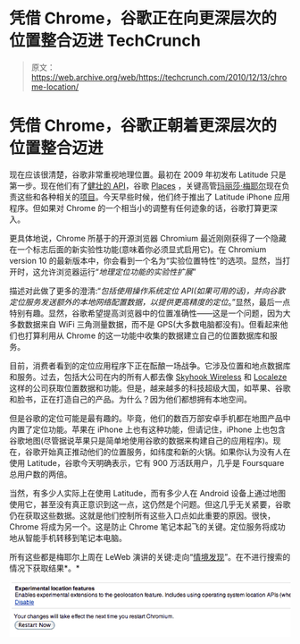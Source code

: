 # 凭借 Chrome，谷歌正在向更深层次的位置整合迈进 TechCrunch

> 原文：<https://web.archive.org/web/https://techcrunch.com/2010/12/13/chrome-location/>

# 凭借 Chrome，谷歌正朝着更深层次的位置整合迈进

现在应该很清楚，谷歌非常重视地理位置。最初在 2009 年初发布 Latitude 只是第一步。现在他们有了[健壮的 API](https://web.archive.org/web/20221005084431/https://beta.techcrunch.com/2010/05/19/google-latitude-api/)，谷歌 [Places](https://web.archive.org/web/20221005084431/https://beta.techcrunch.com/2010/04/20/google-places/) ，关键高管[玛丽莎·梅耶尔](https://web.archive.org/web/20221005084431/http://www.crunchbase.com/person/marissa-mayer)现在负责这些和各种相关的[项目](https://web.archive.org/web/20221005084431/https://beta.techcrunch.com/2010/12/08/googles-next-big-thing/)。今天早些时候，他们终于推出了 Latitude iPhone 应用程序。但如果对 Chrome 的一个相当小的调整有任何迹象的话，谷歌打算更深入。

更具体地说，Chrome 所基于的开源浏览器 Chromium 最近刚刚获得了一个隐藏在一个标志后面的新实验性功能(意味着你必须显式启用它)。在 Chromium version 10 的最新版本中，你会看到一个名为“实验位置特性”的选项。显然，当打开时，这允许浏览器运行“*地理定位功能的实验性扩展*”

描述对此做了更多的澄清:“*包括使用操作系统定位 API(如果可用的话)，并向谷歌定位服务发送额外的本地网络配置数据，以提供更高精度的定位*。”显然，最后一点特别有趣。显然，谷歌希望提高浏览器中的位置准确性——这是一个问题，因为大多数数据来自 WiFi 三角测量数据，而不是 GPS(大多数电脑都没有)。但看起来他们也打算利用从 Chrome 的这一功能中收集的数据建立自己的位置数据库和服务。

目前，消费者看到的定位应用程序下正在酝酿一场战争。它涉及位置和地点数据库和服务。过去，包括大公司在内的所有人都去像 [Skyhook Wireless](https://web.archive.org/web/20221005084431/http://www.skyhookwireless.com/) 和 [Localeze](https://web.archive.org/web/20221005084431/http://www.localeze.com/) 这样的公司获取位置数据和功能。但是，越来越多的科技超级大国，如苹果、谷歌和脸书，正在打造自己的产品。为什么？因为他们都想拥有本地空间。

但是谷歌的定位可能是最有趣的。毕竟，他们的数百万部安卓手机都在地图产品中内置了定位功能。苹果在 iPhone 上也有这种功能，但请记住，iPhone 上也包含谷歌地图(尽管据说苹果只是简单地使用谷歌的数据来构建自己的应用程序)。现在，谷歌开始真正推动他们的位置服务，如纬度和新的火锅。如果你认为没有人在使用 Latitude，谷歌今天明确表示，它有 900 万活跃用户，几乎是 Foursquare 总用户数的两倍。

当然，有多少人实际上在使用 Latitude，而有多少人在 Android 设备上通过地图使用它，甚至没有真正意识到这一点，这仍然是个问题。但这几乎无关紧要，谷歌仍在获取这些数据。这就是他们控制所有这些入口点如此重要的原因。很快，Chrome 将成为另一个。这是防止 Chrome 笔记本起飞的关键。定位服务将成功地从智能手机转移到笔记本电脑。

所有这些都是梅耶尔上周在 LeWeb 演讲的关键:走向“[情境发现](https://web.archive.org/web/20221005084431/https://beta.techcrunch.com/2010/12/08/googles-next-big-thing/)”。在不进行搜索的情况下获取结果*。*

![](img/329a41eadb6c84b266cdac0b35a04ceb.png "bb")